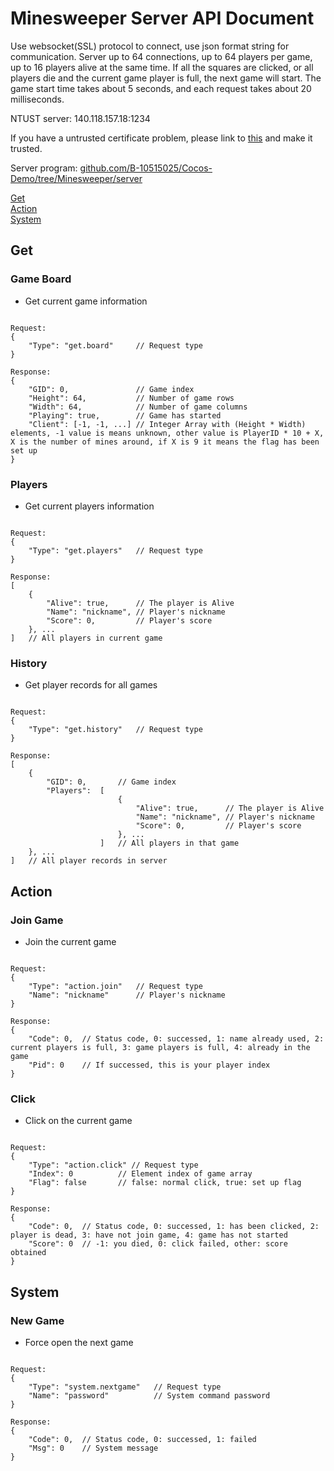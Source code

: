 # Minesweeper Server API Document

Use websocket(SSL) protocol to connect, use json format string for communication.
Server up to 64 connections, up to 64 players per game, up to 16 players alive at the same time.
If all the squares are clicked, or all players die and the current game player is full, the next game will start.
The game start time takes about 5 seconds, and each request takes about 20 milliseconds.

NTUST server: 140.118.157.18:1234

If you have a untrusted certificate problem, please link to [this](https://140.118.157.18:1234) and make it trusted.

Server program: [github.com/B-10515025/Cocos-Demo/tree/Minesweeper/server](https://github.com/B-10515025/Cocos-Demo/tree/Minesweeper/server)

[Get](#Get)  
[Action](#Action)  
[System](#System)  

## Get

### Game Board
- Get current game information
```

Request:
{
    "Type": "get.board"     // Request type
}

Response:
{
    "GID": 0,               // Game index
    "Height": 64,           // Number of game rows
    "Width": 64,            // Number of game columns
    "Playing": true,        // Game has started
    "Client": [-1, -1, ...] // Integer Array with (Height * Width) elements, -1 value is means unknown, other value is PlayerID * 10 + X, X is the number of mines around, if X is 9 it means the flag has been set up 
}

```

### Players
- Get current players information
```

Request:
{
    "Type": "get.players"   // Request type
}

Response:
[
    {
        "Alive": true,      // The player is Alive
        "Name": "nickname", // Player's nickname
        "Score": 0,         // Player's score
    }, ...
]   // All players in current game

```

### History
- Get player records for all games
```

Request:
{
    "Type": "get.history"   // Request type
}

Response:
[
    {
        "GID": 0,       // Game index
        "Players":  [
                        {
                            "Alive": true,      // The player is Alive
                            "Name": "nickname", // Player's nickname
                            "Score": 0,         // Player's score
                        }, ...
                    ]   // All players in that game
    }, ...
]   // All player records in server

```


## Action

### Join Game
- Join the current game
```

Request:
{
    "Type": "action.join"   // Request type
    "Name": "nickname"      // Player's nickname
}

Response:
{
    "Code": 0,  // Status code, 0: successed, 1: name already used, 2: current players is full, 3: game players is full, 4: already in the game
    "Pid": 0    // If successed, this is your player index
}

```

### Click
- Click on the current game
```

Request:
{
    "Type": "action.click" // Request type
    "Index": 0          // Element index of game array
    "Flag": false       // false: normal click, true: set up flag
}

Response:
{
    "Code": 0,  // Status code, 0: successed, 1: has been clicked, 2: player is dead, 3: have not join game, 4: game has not started
    "Score": 0  // -1: you died, 0: click failed, other: score obtained
}
```

## System

### New Game
- Force open the next game
```

Request:
{
    "Type": "system.nextgame"   // Request type
    "Name": "password"          // System command password
}

Response:
{
    "Code": 0,  // Status code, 0: successed, 1: failed
    "Msg": 0    // System message
}

```
